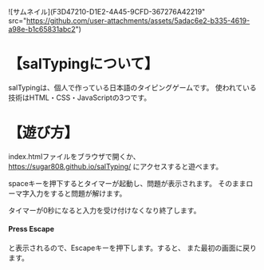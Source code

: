 ![サムネイル](F3D47210-D1E2-4A45-9CFD-367276A42219" src="https://github.com/user-attachments/assets/5adac6e2-b335-4619-a98e-b1c65831abc2")

# 【salTypingについて】
salTypingは、個人で作っている日本語のタイピングゲームです。
使われている技術はHTML・CSS・JavaScriptの3つです。

# 【遊び方】
index.htmlファイルをブラウザで開くか、
https://sugar808.github.io/salTyping/
にアクセスすると遊べます。

spaceキーを押下するとタイマーが起動し、問題が表示されます。
そのままローマ字入力をすると問題が解けます。

タイマーが0秒になると入力を受け付けなくなり終了します。

#### Press Escape
と表示されるので、Escapeキーを押下します。すると、
また最初の画面に戻ります。
